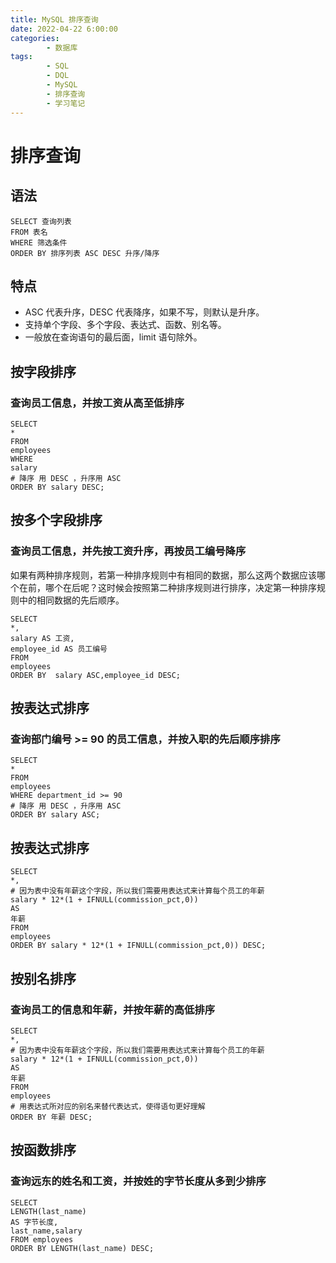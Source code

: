 ```yaml
---
title: MySQL 排序查询
date: 2022-04-22 6:00:00
categories:
        - 数据库
tags:
        - SQL
        - DQL
        - MySQL
        - 排序查询
        - 学习笔记
---
```


# 排序查询

## 语法

```MySQL
SELECT 查询列表
FROM 表名
WHERE 筛选条件
ORDER BY 排序列表 ASC DESC 升序/降序
```

## 特点

- ASC 代表升序，DESC 代表降序，如果不写，则默认是升序。
- 支持单个字段、多个字段、表达式、函数、别名等。
- 一般放在查询语句的最后面，limit 语句除外。

## 按字段排序

### 查询员工信息，并按工资从高至低排序

```MySQL
SELECT
*
FROM
employees
WHERE
salary
# 降序 用 DESC ，升序用 ASC
ORDER BY salary DESC;
```

## 按多个字段排序

### 查询员工信息，并先按工资升序，再按员工编号降序

如果有两种排序规则，若第一种排序规则中有相同的数据，那么这两个数据应该哪个在前，哪个在后呢？这时候会按照第二种排序规则进行排序，决定第一种排序规则中的相同数据的先后顺序。

```MySQL
SELECT
*,
salary AS 工资,
employee_id AS 员工编号
FROM
employees
ORDER BY  salary ASC,employee_id DESC;
```

## 按表达式排序

### 查询部门编号 >= 90 的员工信息，并按入职的先后顺序排序

```MySQL
SELECT
*
FROM
employees
WHERE department_id >= 90
# 降序 用 DESC ，升序用 ASC
ORDER BY salary ASC;
```

## 按表达式排序

```MySQL
SELECT
*,
# 因为表中没有年薪这个字段，所以我们需要用表达式来计算每个员工的年薪
salary * 12*(1 + IFNULL(commission_pct,0))
AS
年薪
FROM
employees
ORDER BY salary * 12*(1 + IFNULL(commission_pct,0)) DESC;
```

## 按别名排序

### 查询员工的信息和年薪，并按年薪的高低排序

```MySQL
SELECT
*,
# 因为表中没有年薪这个字段，所以我们需要用表达式来计算每个员工的年薪
salary * 12*(1 + IFNULL(commission_pct,0))
AS
年薪
FROM
employees
# 用表达式所对应的别名来替代表达式，使得语句更好理解
ORDER BY 年薪 DESC;
```

## 按函数排序

### 查询远东的姓名和工资，并按姓的字节长度从多到少排序

```MySQL
SELECT
LENGTH(last_name)
AS 字节长度,
last_name,salary
FROM employees
ORDER BY LENGTH(last_name) DESC;
```

##
